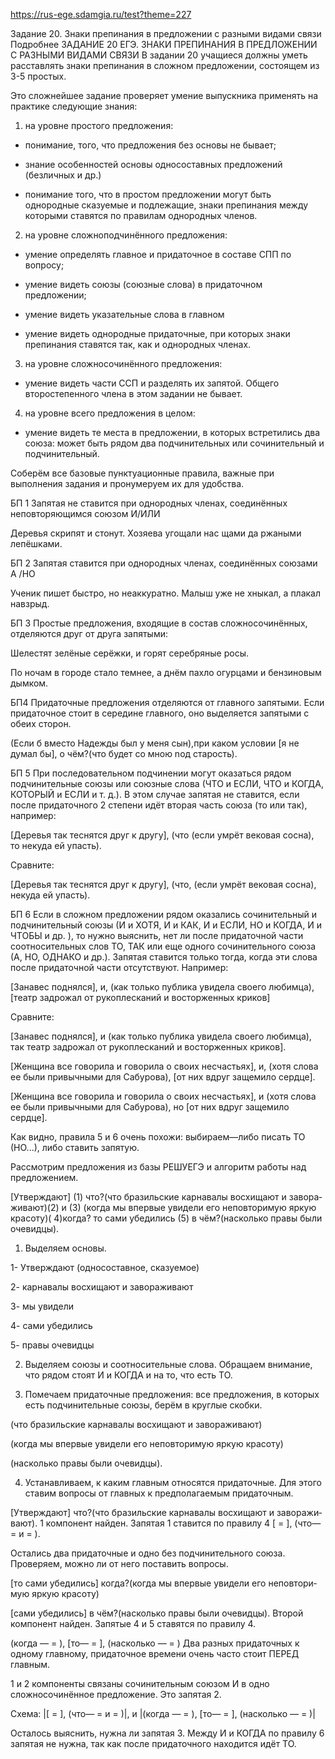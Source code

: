 https://rus-ege.sdamgia.ru/test?theme=227

Задание 20. Знаки препинания в предложении с разными видами связи Подробнее
ЗАДАНИЕ 20 ЕГЭ. ЗНАКИ ПРЕПИНАНИЯ В ПРЕДЛОЖЕНИИ С РАЗНЫМИ ВИДАМИ СВЯЗИ
В задании 20 учащиеся должны уметь расставлять знаки препинания в сложном предложении, состоящем из 3-5 простых.

Это сложнейшее задание проверяет умение выпускника применять на практике следующие знания:

1) на уровне простого предложения:

- понимание, того, что предложения без основы не бывает;

- знание особенностей основы односоставных предложений (безличных и др.)

- понимание того, что в простом предложении могут быть однородные сказуемые и подлежащие, знаки препинания между которыми ставятся по правилам однородных членов.

2) на уровне сложноподчинённого предложения:

- умение определять главное и придаточное в составе СПП по вопросу;

- умение видеть союзы (союзные слова) в придаточном предложении;

- умение видеть указательные слова в главном

- умение видеть однородные придаточные, при которых знаки препинания ставятся так, как и однородных членах.

3) на уровне сложносочинённого предложения:

- умение видеть части ССП и разделять их запятой. Общего второстепенного члена в этом задании не бывает.

4) на уровне всего предложения в целом:

- умение видеть те места в предложении, в которых встретились два союза: может быть рядом два подчинительных или сочинительный и подчинительный.

 

Соберём все базовые пунктуационные правила, важные при выполнения задания и пронумеруем их для удобства.

 

БП 1
Запятая не ставится при однородных членах, соединённых неповторяющимся союзом И/ИЛИ

Деревья скрипят и стонут. Хо­зя­е­ва уго­ща­ли нас щами да ржа­ны­ми лепёшками.

 

 

БП 2
Запятая ставится при однородных членах, соединённых союзами А /НО

Ученик пишет быстро, но неаккуратно. Малыш уже не хныкал, а плакал навзрыд.

 

 

БП 3
Простые предложения, входящие в состав сложносочинённых, отделяются друг от друга запятыми:

 

Шелестят зелёные серёжки, и горят серебряные росы.

 

По ночам в городе стало темнее, а днём пахло огурцами и бензиновым дымком.

 

 

БП4
Придаточные предложения отделяются от главного запятыми. Если придаточное стоит в середине главного, оно выделяется запятыми с обеих сторон.

(Если б вместо Надежды был у меня сын),при каком условии [я не думал бы], о чём?(что будет со мною nод старость).

 

 

БП 5
При последовательном подчинении могут оказаться рядом подчинительные союзы или союзные слова (ЧТО и ЕСЛИ, ЧТО и КОГДА, КОТОРЫЙ и ЕСЛИ и т. д.). В этом случае запятая не ставится, если после придаточного 2 степени идёт вторая часть союза (то или так), например:

[Деревья так теснятся друг к другу], (что (если умрёт вековая сосна), то некуда ей упасть).

Сравните:

[Деревья так теснятся друг к другу], (что, (если умрёт вековая сосна), некуда ей упасть).

 

 

БП 6
Если в сложном предложении рядом оказались сочинительный и подчинительный союзы (И и ХОТЯ, И и КАК, И и ЕСЛИ, НО и КОГДА, И и ЧТОБЫ и др. ), то нужно выяснить, нет ли после придаточной части соотносительных слов ТО, ТАК или еще одного сочинительного союза (А, НО, ОДНАКО и др.). Запятая ставится только тогда, когда эти слова после придаточной части отсутствуют. Например:

[Занавес поднялся], и, (как только публика увидела своего любимца), [театр задрожал от рукоплесканий и восторженных криков]

Сравните:

[Занавес поднялся], и (как только публика увидела своего любимца), так театр задрожал от рукоплесканий и восторженных криков].

[Женщина все говорила и говорила о своих несчастьях], и, (хотя слова ее были привычными для Сабурова), [от них вдруг защемило сердце].

[Женщина все говорила и говорила о своих несчастьях], и (хотя слова ее были привычными для Сабурова), но [от них вдруг защемило сердце].

 

 

Как видно, правила 5 и 6 очень похожи: выбираем—либо писать ТО (НО...), либо ставить запятую.

 

Рассмотрим предложения из базы РЕШУЕГЭ и алгоритм работы над предложением.

 

[Утвер­жда­ют] (1) что?(что бра­зиль­ские кар­на­ва­лы вос­хи­ща­ют и за­во­ра­жи­ва­ют)(2) и (3) (когда мы впер­вые уви­де­ли его не­по­вто­ри­мую яркую кра­со­ту)( 4)когда? то сами убе­ди­лись (5) в чём?(на­сколь­ко правы были оче­вид­цы).

 

1. Выделяем основы.

1- Утвер­жда­ют (односоставное, сказуемое)

2- кар­на­ва­лы вос­хи­ща­ют и за­во­ра­жи­ва­ют

3- мы увидели

4- сами убедились

5- правы очевидцы

2. Выделяем союзы и соотносительные слова. Обращаем внимание, что рядом стоят И и КОГДА и на то, что есть ТО.

3. Помечаем придаточные предложения: все предложения, в которых есть подчинительные союзы, берём в круглые скобки.

(что бра­зиль­ские кар­на­ва­лы вос­хи­ща­ют и за­во­ра­жи­ва­ют)

(когда мы впер­вые уви­де­ли его не­по­вто­ри­мую яркую кра­со­ту)

(на­сколь­ко правы были оче­вид­цы).

4. Устанавливаем, к каким главным относятся придаточные. Для этого ставим вопросы от главных к предполагаемым придаточным.

[Утвер­жда­ют] что?(что бра­зиль­ские кар­на­ва­лы вос­хи­ща­ют и за­во­ра­жи­ва­ют). 1 компонент найден. Запятая 1 ставится по правилу 4 [  = ], (что— = и  = ).

Остались два придаточные и одно без подчинительного союза. Проверяем, можно ли от него поставить вопросы.

[то сами убе­ди­лись] когда?(когда мы впер­вые уви­де­ли его не­по­вто­ри­мую яркую кра­со­ту)

[сами убе­ди­лись] в чём?(на­сколь­ко правы были оче­вид­цы). Второй компонент найден. Запятые 4 и 5 ставятся по правилу 4.

(когда —  = ), [то— = ], (насколько — = ) Два разных придаточных к одному главному, придаточное времени очень часто стоит ПЕРЕД главным.

 

1 и 2 компоненты связаны сочинительным союзом И в одно сложносочинённое предложение. Это запятая 2.

Схема: |[ = ], (что— = и  = )|, и |(когда —  = ), [то— = ], (насколько — = )|

Осталось выяснить, нужна ли запятая 3. Между И и КОГДА по правилу 6 запятая не нужна, так как после придаточного находится идёт ТО.













